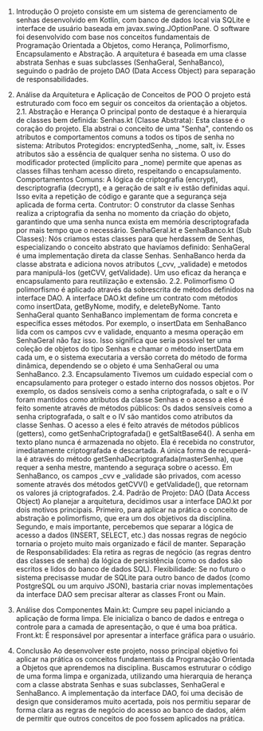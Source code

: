 1. Introdução
O projeto consiste em um sistema de gerenciamento de senhas desenvolvido em Kotlin, com banco de dados local via SQLite e interface de usuário baseada em javax.swing.JOptionPane. O software foi desenvolvido com base nos conceitos fundamentais de Programação Orientada a Objetos, como Herança, Polimorfismo, Encapsulamento e Abstração. A arquitetura é baseada em uma classe abstrata Senhas e suas subclasses (SenhaGeral, SenhaBanco), seguindo o padrão de projeto DAO (Data Access Object) para separação de responsabilidades.

2. Análise da Arquitetura e Aplicação de Conceitos de POO
O projeto está estruturado com foco em seguir os conceitos da orientação a objetos.
2.1. Abstração e Herança
O principal ponto de destaque é a hierarquia de classes bem definida:
Senhas.kt (Classe Abstrata): Esta classe é o coração do projeto. Ela abstrai o conceito de uma "Senha", contendo os atributos e comportamentos comuns a todos os tipos de senha no sistema:
Atributos Protegidos: encryptedSenha, _nome, salt, iv. Esses atributos são a essência de qualquer senha no sistema. O uso do modificador protected (implícito para _nome) permite que apenas as classes filhas tenham acesso direto, respeitando o encapsulamento.
Comportamentos Comuns: A lógica de criptografia (encrypt), descriptografia (decrypt), e a geração de salt e iv estão definidas aqui. Isso evita a repetição de código e garante que a segurança seja aplicada de forma certa.
Contrutor: O construtor da classe Senhas realiza a criptografia da senha no momento da criação do objeto, garantindo que uma senha nunca exista em memória descriptografada por mais tempo que o necessário.
SenhaGeral.kt e SenhaBanco.kt (Sub Classes): 
Nós criamos estas classes para que herdassem de Senhas, especializando o conceito abstrato que havíamos definido:
SenhaGeral é uma implementação direta da classe Senhas.
SenhaBanco herda da classe abstrata e adiciona novos atributos (_cvv, _validade) e metodos para manipulá-los (getCVV, getValidade). Um uso eficaz da herança e encapsulamento para reutilização e extensão.
2.2. Polimorfismo
O polimorfismo é aplicado através da sobrescrita de métodos definidos na interface DAO.
A interface DAO.kt define um contrato com métodos como insertData, getByNome, modify, e deleteByNome.
Tanto SenhaGeral quanto SenhaBanco implementam de forma concreta e específica esses métodos. Por exemplo, o insertData em SenhaBanco lida com os campos cvv e validade, enquanto a mesma operação em SenhaGeral não faz isso.
Isso significa que seria possível ter uma coleção de objetos do tipo Senhas e chamar o método insertData em cada um, e o sistema executaria a versão correta do método de forma dinâmica, dependendo se o objeto é uma SenhaGeral ou uma SenhaBanco.
2.3. Encapsulamento
Tivemos um cuidado especial com o encapsulamento para proteger o estado interno dos nossos objetos. Por exemplo, os dados sensíveis como a senha criptografada, o salt e o IV foram mantidos como atributos da classe Senhas e o acesso a eles é feito somente através de métodos públicos:
Os dados sensíveis como a senha criptografada, o salt e o IV são mantidos como atributos da classe Senhas. O acesso a eles é feito através de métodos públicos (getters), como getSenhaCriptografada() e getSaltBase64().
A senha em texto plano nunca é armazenada no objeto. Ela é recebida no construtor, imediatamente criptografada e descartada. A única forma de recuperá-la é através do método getSenhaDecriptografada(masterSenha), que requer a senha mestre, mantendo a seguraça sobre o acesso.
Em SenhaBanco, os campos _cvv e _validade são privados, com acesso somente através dos métodos getCVV() e getValidade(), que retornam os valores já criptografados.
2.4. Padrão de Projeto: DAO (Data Access Object)
Ao planejar a arquitetura, decidimos usar a interface DAO.kt por dois motivos principais. Primeiro, para aplicar na prática o conceito de abstração e polimorfismo, que era um dos objetivos da disciplina. Segundo, e mais importante, percebemos que separar a lógica de acesso a dados (INSERT, SELECT, etc.) das nossas regras de negócio tornaria o projeto muito mais organizado e fácil de manter.
Separação de Responsabilidades: Ela retira as regras de negócio (as regras dentro das classes de senha) da lógica de persistência (como os dados são escritos e lidos do banco de dados SQL).
Flexibilidade: Se no futuro o sistema precisasse mudar de SQLite para outro banco de dados (como PostgreSQL ou um arquivo JSON), bastaria criar novas implementações da interface DAO sem precisar alterar as classes Front ou Main.


3. Análise dos Componentes
Main.kt: Cumpre seu papel iniciando a aplicação de forma limpa. Ele inicializa o banco de dados e entrega o controle para a camada de apresentação, o que é uma boa prática.
Front.kt: É responsável por apresentar a interface gráfica para o usuário.


4. Conclusão
Ao desenvolver este projeto, nosso principal objetivo foi aplicar na prática os conceitos fundamentais da Programação Orientada a Objetos que aprendemos na disciplina. Buscamos estruturar o código de uma forma limpa e organizada, utilizando uma hierarquia de herança com a classe abstrata Senhas e suas subclasses, SenhaGeral e SenhaBanco. A implementação da interface DAO, foi uma decisão de design que consideramos muito acertada, pois nos permitiu separar de forma clara as regras de negócio do acesso ao banco de dados, além de permitir que outros conceitos de poo fossem aplicados na prática.


